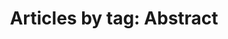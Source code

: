 ---
layout: blog_by_tag
title: 'Articles by tag: Abstract'
tag: abstract
permalink: /logospotter/abstract/
---